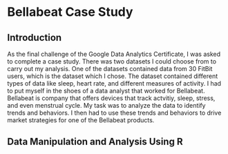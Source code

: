 <h1> Bellabeat Case Study</h1>

<h2> Introduction</h2>
As the final challenge of the Google Data Analytics Certificate, I was asked to complete a case study. There was two datasets I could choose from to carry out my analysis. One of the datasets contained data from 30 FitBit users, which is the dataset which I chose. The dataset contained different types of data like sleep, heart rate, and different measures of activity. I had to put myself in the shoes of a data analyst that worked for Bellabeat. Bellabeat is company that offers devices that track actvitiy, sleep, stress, and even menstrual cycle. My task was to analyze the data to identify trends and behaviors. I then had to use these trends and behaviors to drive market strategies for one of the Bellabeat products. 
  
<h2> Data Manipulation and Analysis Using R</h2>



